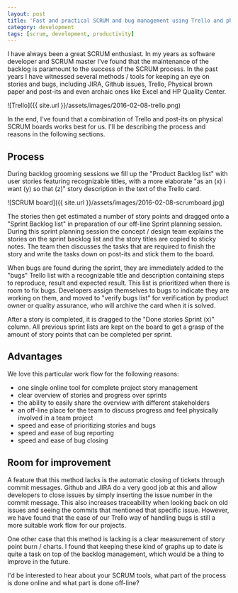 ```yaml
---
layout: post
title: 'Fast and practical SCRUM and bug management using Trello and physical SCRUM boards'
category: development
tags: [scrum, development, productivity]
---
```


I have always been a great SCRUM enthusiast. In my years as software developer and SCRUM master I've found that the maintenance of the backlog is paramount to the success of the SCRUM process. In the past years I have witnessed several methods / tools for keeping an eye on stories and bugs, including JIRA, Github issues, Trello, Physical brown paper and post-its and even archaic ones like Excel and HP Quality Center.

![Trello]({{ site.url }}/assets/images/2016-02-08-trello.png)

In the end, I've found that a combination of Trello and post-its on physical SCRUM boards works best for us. I'll be describing the process and reasons in the following sections.

## Process

During backlog grooming sessions we fill up the "Product Backlog list" with user stories featuring recognizable titles, with a more elaborate "as an (x) i want (y) so that (z)" story description in the text of the Trello card.

![SCRUM board]({{ site.url }}/assets/images/2016-02-08-scrumboard.jpg)

The stories then get estimated a number of story points and dragged onto a "Sprint Backlog list" in preparation of our off-line Sprint planning session. During this sprint planning session the concept / design team explains the stories on the sprint backlog list and the story titles are copied to sticky notes. The team then discusses the tasks that are required to finish the story and write the tasks down on post-its and stick them to the board.

When bugs are found during the sprint, they are immediately added to the "bugs" Trello list with a recognizable title and description containing steps to reproduce, result and expected result. This list is prioritized when there is room to fix bugs. Developers assign themselves to bugs to indicate they are working on them, and moved to "verify bugs list" for verification by product owner or quality assurance, who will archive the card when it is solved.

After a story is completed, it is dragged to the "Done stories Sprint (x)" column. All previous sprint lists are kept on the board to get a grasp of the amount of story points that can be completed per sprint.

## Advantages

We love this particular work flow for the following reasons:

-   one single online tool for complete project story management
-   clear overview of stories and progress over sprints
-   the ability to easily share the overview with different stakeholders
-   an off-line place for the team to discuss progress and feel physically involved in a team project
-   speed and ease of prioritizing stories and bugs
-   speed and ease of bug reporting
-   speed and ease of bug closing

## Room for improvement

A feature that this method lacks is the automatic closing of tickets through commit messages. Github and JIRA do a very good job at this and allow developers to close issues by simply inserting the issue number in the commit message. This also increases traceability when looking back on old issues and seeing the commits that mentioned that specific issue. However, we have found that the ease of our Trello way of handling bugs is still a more suitable work flow for our projects.

One other case that this method is lacking is a clear measurement of story point burn / charts. I found that keeping these kind of graphs up to date is quite a task on top of the backlog management, which would be a thing to improve in the future.

I'd be interested to hear about your SCRUM tools, what part of the process is done online and what part is done off-line?

